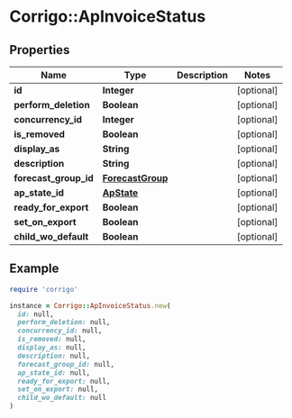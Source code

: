 # Corrigo::ApInvoiceStatus

## Properties

| Name | Type | Description | Notes |
| ---- | ---- | ----------- | ----- |
| **id** | **Integer** |  | [optional] |
| **perform_deletion** | **Boolean** |  | [optional] |
| **concurrency_id** | **Integer** |  | [optional] |
| **is_removed** | **Boolean** |  | [optional] |
| **display_as** | **String** |  | [optional] |
| **description** | **String** |  | [optional] |
| **forecast_group_id** | [**ForecastGroup**](ForecastGroup.md) |  | [optional] |
| **ap_state_id** | [**ApState**](ApState.md) |  | [optional] |
| **ready_for_export** | **Boolean** |  | [optional] |
| **set_on_export** | **Boolean** |  | [optional] |
| **child_wo_default** | **Boolean** |  | [optional] |

## Example

```ruby
require 'corrigo'

instance = Corrigo::ApInvoiceStatus.new(
  id: null,
  perform_deletion: null,
  concurrency_id: null,
  is_removed: null,
  display_as: null,
  description: null,
  forecast_group_id: null,
  ap_state_id: null,
  ready_for_export: null,
  set_on_export: null,
  child_wo_default: null
)
```

